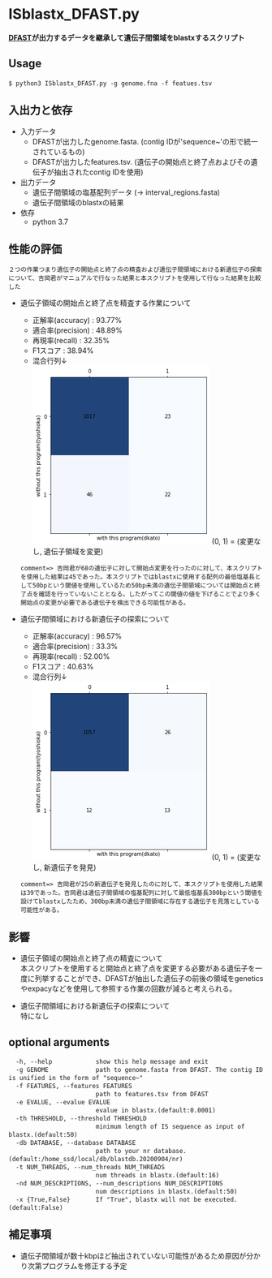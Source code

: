 # ISblastx_DFAST.py
**[DFAST](https://dfast.ddbj.nig.ac.jp "DFAST Home")が出力するデータを継承して遺伝子間領域をblastxするスクリプト**

## Usage
```
$ python3 ISblastx_DFAST.py -g genome.fna -f featues.tsv
```
## 入出力と依存
- 入力データ
  - DFASTが出力したgenome.fasta. (contig IDが'sequence~'の形で統一されているもの)
  - DFASTが出力したfeatures.tsv. (遺伝子の開始点と終了点およびその遺伝子が抽出されたcontig IDを使用)
- 出力データ
  - 遺伝子間領域の塩基配列データ (-> interval_regions.fasta)
  - 遺伝子間領域のblastxの結果
- 依存
  - python 3.7

## 性能の評価
`２つの作業つまり遺伝子の開始点と終了点の精査および遺伝子間領域における新遺伝子の探索について、吉岡君がマニュアルで行なった結果と本スクリプトを使用して行なった結果を比較した`  

- 遺伝子領域の開始点と終了点を精査する作業について
  - 正解率(accuracy) : 93.77%  
  - 適合率(precision) : 48.89%  
  - 再現率(recall) : 32.35%  
  - F1スコア : 38.94%  
  - 混合行列↓  
![](./images/A_ver2.png)
(0, 1) = (変更なし, 遺伝子領域を変更)  

  ``comment=> 吉岡君が68の遺伝子に対して開始点変更を行ったのに対して、本スクリプトを使用した結果は45であった。本スクリプトではblastxに使用する配列の最低塩基長として50bpという閾値を使用しているため50bp未満の遺伝子間領域については開始点と終了点を確認を行っていないこととなる。したがってこの閾値の値を下げることでより多く開始点の変更が必要である遺伝子を検出できる可能性がある。``  

- 遺伝子間領域における新遺伝子の探索について
  - 正解率(accuracy) : 96.57%  
  - 適合率(precision) : 33.3%  
  - 再現率(recall) : 52.00%  
  - F1スコア : 40.63%  
  - 混合行列↓  
![](./images/B_ver2.png)
(0, 1) = (変更なし, 新遺伝子を発見)  

  ``comment=> 吉岡君が25の新遺伝子を発見したのに対して、本スクリプトを使用した結果は39であった。吉岡君は遺伝子間領域の塩基配列に対して最低塩基長300bpという閾値を設けてblastxしたため、300bp未満の遺伝子間領域に存在する遺伝子を見落としている可能性がある。``  


## 影響
- 遺伝子領域の開始点と終了点の精査について  
本スクリプトを使用すると開始点と終了点を変更する必要がある遺伝子を一度に列挙することができ、DFASTが抽出した遺伝子の前後の領域をgeneticsやexpacyなどを使用して参照する作業の回数が減ると考えられる。

- 遺伝子間領域における新遺伝子の探索について  
特になし


## optional arguments
```
  -h, --help            show this help message and exit
  -g GENOME             path to genome.fasta from DFAST. The contig ID is unified in the form of "sequence~"
  -f FEATURES, --features FEATURES
                        path to features.tsv from DFAST
  -e EVALUE, --evalue EVALUE
                        evalue in blastx.(default:0.0001)
  -th THRESHOLD, --threshold THRESHOLD
                        minimum length of IS sequence as input of blastx.(default:50)
  -db DATABASE, --database DATABASE
                        path to your nr database.(default:/home_ssd/local/db/blastdb.20200904/nr)
  -t NUM_THREADS, --num_threads NUM_THREADS
                        num threads in blastx.(default:16)
  -nd NUM_DESCRIPTIONS, --num_descriptions NUM_DESCRIPTIONS
                        num descriptions in blastx.(default:50)
  -x {True,False}       If "True", blastx will not be executed.(default:False)
```

## 補足事項
- 遺伝子間領域が数十kbpほど抽出されていない可能性があるため原因が分かり次第プログラムを修正する予定


